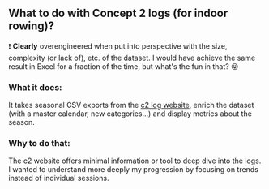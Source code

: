 ## What to do with Concept 2 logs (for indoor rowing)?

:heavy_exclamation_mark: **Clearly** overengineered when put into perspective with the size, complexity (or lack of), etc. of the dataset. I would have achieve the same result in Excel for a fraction of the time, but what's the fun in that? :stuck_out_tongue_closed_eyes:

### What it does:

It takes seasonal CSV exports from the [c2 log website](https://log.concept2.com/), enrich the dataset (with a master calendar, new categories...) and display metrics about the season.

### Why to do that:

The c2 website offers minimal information or tool to deep dive into the logs. I wanted to understand more deeply my progression by focusing on trends instead of individual sessions.
